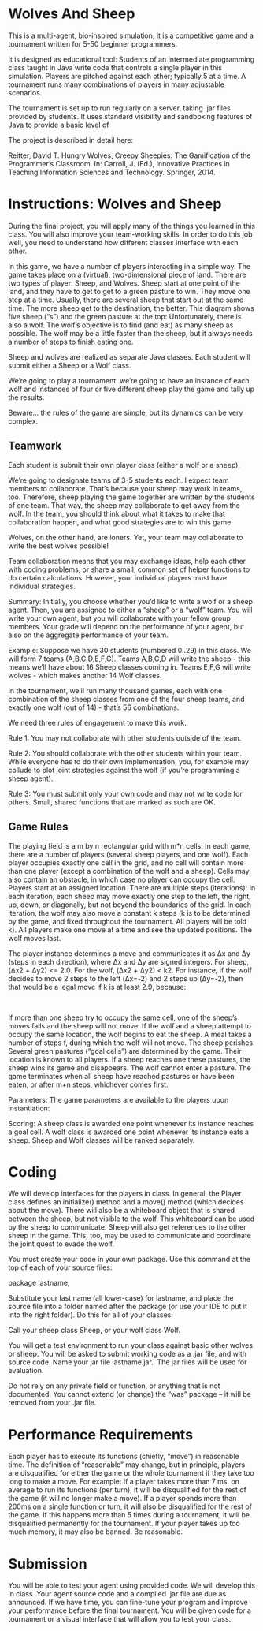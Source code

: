 Wolves And Sheep
========

This is a multi-agent, bio-inspired simulation; it is a competitive game and a tournament written for 5-50 beginner programmers.

It is designed as educational tool:  Students of an intermediate programming class taught in Java write code that controls a single player in this simulation.  Players are pitched against each other; typically 5 at a time.  A tournament runs many combinations of players in many adjustable scenarios.

The tournament is set up to run regularly on a server, taking .jar files provided by students.  It uses standard visibility and sandboxing features of Java to provide a basic level of

The project is described in detail here:

Reitter, David T. Hungry Wolves, Creepy Sheepies: The Gamification of the Programmer’s Classroom.  In: Carroll, J. (Ed.), Innovative Practices in Teaching Information Sciences and Technology.  Springer, 2014.


Instructions: Wolves and Sheep
====

During the final project, you will apply many of the things you learned in this class.  You will also improve your team-working skills.  In order to do this job well, you need to understand how different classes interface with each other.

In this game, we have a number of players interacting in a simple way.  The game takes place on a (virtual), two-dimensional piece of land.  There are two types of player: Sheep, and Wolves. Sheep start at one point of the land, and they have to get to get to a green pasture to win.  They move one step at a time.  Usually, there are several sheep that start out at the same time.  The more sheep get to the destination, the better.  This diagram shows five sheep (“s”) and the green pasture at the top:
Unfortunately, there is also a wolf. The wolf’s objective is to find (and eat) as many sheep as possible.  The wolf may be a little faster than the sheep, but it always needs a number of steps to finish eating one.

Sheep and wolves are realized as separate Java classes.  Each student will submit either a Sheep or a Wolf class. 

We’re going to play a tournament: we’re going to have an instance of each wolf and instances of four or five different sheep play the game and tally up the results.

Beware... the rules of the game are simple, but its dynamics can be very complex.


Teamwork
-------

Each student is submit their own player class (either a wolf or a sheep).

We’re going to designate teams of 3-5 students each.  I expect team members to collaborate.
That’s because your sheep may work in teams, too.  Therefore, sheep playing the game together are written by the students of one team.  That way, the sheep may collaborate to get away from the wolf.  In the team, you should think about what it takes to make that collaboration happen, and what good strategies are to win this game.

Wolves, on the other hand, are loners.  Yet, your team may collaborate to write the best wolves possible!

Team collaboration means that you may exchange ideas, help each other with coding problems, or share a small, common set of helper functions to do certain calculations.  However, your individual players must have individual strategies.

Summary: Initially, you choose whether you’d like to write a wolf or a sheep agent.  Then, you are assigned to either a “sheep” or a “wolf” team.  You will write your own agent, but you will collaborate with your fellow group members.  Your grade will depend on the performance of your agent, but also on the aggregate performance of your team.

Example:  Suppose we have 30 students (numbered 0..29) in this class.  We will form 7 teams (A,B,C,D,E,F,G).   Teams A,B,C,D will write the sheep - this means we’ll have about 16 Sheep classes coming in.  Teams E,F,G will write wolves - which makes another 14 Wolf classes.   

In the tournament, we’ll run many thousand games, each with one combination of the sheep classes from one of the four sheep teams, and exactly one wolf (out of 14) - that’s 56 combinations. 

We need three rules of engagement to make this work.

Rule 1: You may not collaborate with other students outside of the team.

Rule 2: You should collaborate with the other students within your team.  While everyone has to do their own implementation, you, for example may collude to plot joint strategies against the wolf (if you’re programming a sheep agent).

Rule 3: You must submit only your own code and may not write code for others.  Small, shared functions that are marked as such are OK.

Game Rules
-----

The playing field is a m by n rectangular grid with m*n cells.  In each game, there are a number of players (several sheep players, and one wolf).   Each player occupies exactly one cell in the grid, and no cell will contain more than one player (except a combination of the wolf and a sheep).  Cells may also contain an obstacle, in which case no player can occupy the cell. 
 Players start at an assigned location. There are multiple steps (iterations): In each iteration, each sheep may move exactly one step to the left, the right, up, down, or diagonally, but not beyond the boundaries of the grid.  In each iteration, the wolf may also move a constant k steps (k is to be determined by the game, and fixed throughout the tournament.  All players will be told k).  All players make one move at a time and see the updated positions.  The wolf moves last.

The player instance determines a move and communicates it as Δx and Δy (steps in each direction), where Δx and Δy are signed integers.   For sheep, (Δx2 + Δy2) <= 2.0.   For the wolf, (Δx2 + Δy2) < k2.  For instance, if the wolf decides to move 2 steps to the left (Δx=-2) and 2 steps up (Δy=-2), then that would be a legal move if k is at least 2.9, because:

 
 











If more than one sheep try to occupy the same cell, one of the sheep’s moves fails and the sheep will not move.  If the wolf and a sheep attempt to occupy the same location, the wolf begins to eat the sheep.  A meal takes a number of steps f, during which the wolf will not move.  The sheep perishes.  Several green pastures (“goal cells”) are determined by the game.  Their location is known to all players. If a sheep reaches one these pastures, the sheep wins its game and disappears.  The wolf cannot enter a pasture. The game terminates when all sheep have reached pastures or have been eaten, or after m+n steps, whichever comes first.

Parameters: The game parameters are available to the players upon instantiation:


Scoring: A sheep class is awarded one point whenever its instance reaches a goal cell.  A wolf class is awarded one point whenever its instance eats a sheep.  Sheep and Wolf classes will be ranked separately.

Coding
===
We will develop interfaces for the players in class.  In general, the Player class defines an initialize() method and a move() method (which decides about the move).
There will also be a whiteboard object that is shared between the sheep, but not visible to the wolf.  This whiteboard can be used by the sheep to communicate.  Sheep will also get references to the other sheep in the game.  This, too, may be used to communicate and coordinate the joint quest to evade the wolf.

You must create your code in your own package.  Use this command at the top of each of your source files:

package lastname;

Substitute your last name (all lower-case) for lastname, and place the source file into a folder named after the package (or use your IDE to put it into the right folder).  Do this for all of your classes.

Call your sheep class Sheep, or your wolf class Wolf.  

You will get a test environment to run your class against basic other wolves or sheep.  You will be asked to submit working code as a .jar file, and with source code.  Name your jar file lastname.jar.  The jar files will be used for evaluation.

Do not rely on any private field or function, or anything that is not documented.  You cannot extend (or change) the “was” package – it will be removed from your .jar file.



Performance Requirements
===

Each player has to execute its functions (chiefly, “move”) in reasonable time.
The definition of “reasonable” may change, but in principle, players are disqualified for either the game or the whole tournament if they take too long to make a move.
For example:  If a player takes more than 7 ms. on average to run its functions (per turn), it will be disqualified for the rest of the game (it will no longer make a move).  If a player spends more than 200ms on a single function or turn, it will also be disqualified for the rest of the game. If this happens more than 5 times during a tournament, it will be disqualified permanently for the tournament.
If your player takes up too much memory, it may also be banned.  Be reasonable.

Submission
===
You will be able to test your agent using provided code. We will develop this in class.
Your agent source code and a compiled .jar file are due as announced. If we have time, you can fine-tune your program and improve your performance before the final tournament.  You will be given code for a tournament or a visual interface that will allow you to test your class. 
